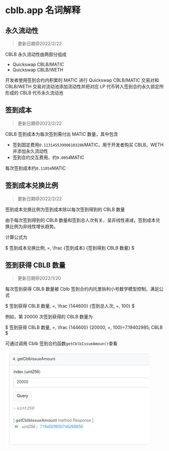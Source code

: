 # cblb.app 名词解释

## 永久流动性

> 更新日期@2022/2/22

CBLB 永久流动性由两部分组成

- Quickswap CBLB/MATIC
- Quickswap CBLB/WETH

开发者使用签到合约内积累的 MATIC 进行 Quickswap CBLB/MATIC 交易对和 CBLB/WETH 交易对流动池添加流动性并把对应 LP 代币转入签到合约永久锁定所形成的 CBLB 代币永久流动池

## 签到成本

> 更新日期@2022/2/22

CBLB 签到成本为每次签到需付出 MATIC 数量，其中包含

- 签到固定费用`0.113145539906103286`MATIC，用于开发者购买 CBLB，WETH 并添加永久流动性
- 签到合约交互费用，约`0.0054`MATIC

每次签到成本约`0.11854`MATIC

## 签到成本兑换比例

> 更新日期@2022/2/22

签到成本兑换比例为签到成本除以每次签到得到的 CBLB 数量

由于每次签到得到的 CBLB 数量和签到总人次有关，呈非线性递减，签到成本兑换比例为非线性增长趋势。

计算公式为

$ 签到成本兑换比例\, =\, \frac {签到成本} {签到得到 CBLB 数量} $

## 签到获得 CBLB 数量

> 更新日期@2022/1/20

每次签到获得 CBLB 数量被 Cblb 签到合约内托里拆利小号数学模型控制，满足公式

$ 签到获得 CBLB 数量\, =\, \frac {144600} {签到总人次\, +\, 100} $

例如，第 20000 次签到获得的 CBLB 数量为

$ 签到获得 CBLB 数量\, =\, \frac {144600} {20000\, +\, 100}=7.19402985\, CBLB $

可通过调用 Cblb 签到合约函数`getCblbIssueAmoun()`查看

![](https://raw.githubusercontent.com/cblb-app/cblb-articles/master/2022/imgs/cblb-explain-getCblbIssueAmount.png)
